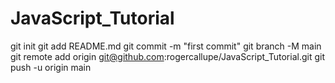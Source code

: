 # JavaScript_Tutorial
git init
git add README.md
git commit -m "first commit"
git branch -M main
git remote add origin git@github.com:rogercallupe/JavaScript_Tutorial.git
git push -u origin main